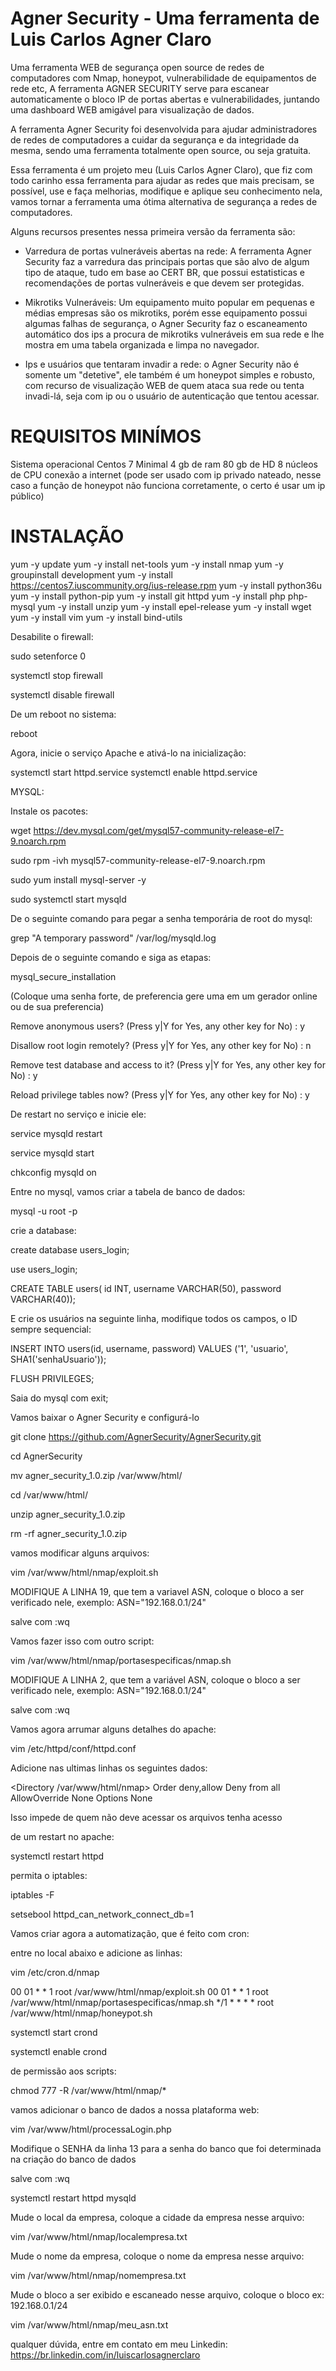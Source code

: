 # Agner Security - Uma ferramenta de Luis Carlos Agner Claro
Uma ferramenta WEB de segurança open source de redes de computadores com Nmap, honeypot, vulnerabilidade de equipamentos de rede etc, A ferramenta AGNER SECURITY serve para escanear automaticamente o bloco IP de portas abertas e vulnerabilidades, juntando uma dashboard WEB amigável para visualização de dados.

A ferramenta Agner Security foi desenvolvida para ajudar administradores de redes de computadores a cuidar da segurança e da integridade da mesma,
sendo uma ferramenta totalmente open source, ou seja gratuita.

Essa ferramenta é um projeto meu (Luis Carlos Agner Claro), que fiz com todo carinho essa ferramenta para ajudar as redes que mais precisam, se possível, use e faça melhorias, modifique e aplique 
seu conhecimento nela, vamos tornar a ferramenta uma ótima alternativa de segurança a redes de computadores.

Alguns recursos presentes nessa primeira versão da ferramenta são:

- Varredura de portas vulneráveis abertas na rede: A ferramenta Agner Security faz a varredura das principais portas que são alvo de algum tipo de ataque,
tudo em base ao CERT BR, que possui estatisticas e recomendações de portas vulneráveis e que devem ser protegidas.

- Mikrotiks Vulneráveis: Um equipamento muito popular em pequenas e médias empresas são os mikrotiks, porém esse equipamento possui algumas falhas de segurança, o Agner Security faz o escaneamento automático dos ips a procura de 
mikrotiks vulneráveis em sua rede e lhe mostra em uma tabela organizada e limpa no navegador.

- Ips e usuários que tentaram invadir a rede: o Agner Security não é somente um "detetive", ele também é um honeypot simples e robusto, com recurso de visualização WEB de quem ataca sua rede ou tenta invadi-lá, seja com ip ou o usuário de autenticação que tentou acessar.

# REQUISITOS MINÍMOS

Sistema operacional Centos 7 Minimal 
4 gb de ram
80 gb de HD
8 núcleos de CPU
conexão a internet (pode ser usado com ip privado nateado, nesse caso a função de honeypot não funciona corretamente, o certo é usar um ip público)

# INSTALAÇÃO

yum -y update
yum -y install net-tools
yum -y install nmap
yum -y groupinstall development
yum -y install https://centos7.iuscommunity.org/ius-release.rpm
yum -y install python36u
yum -y install python-pip
yum -y install git httpd 
yum -y install php php-mysql
yum -y install unzip
yum -y install epel-release
yum -y install wget
yum -y install vim 
yum -y install bind-utils

Desabilite o firewall:

sudo setenforce 0

systemctl stop firewall

systemctl disable firewall


De um reboot no sistema:

reboot

Agora, inicie o serviço Apache e ativá-lo na inicialização:

systemctl start httpd.service
systemctl enable httpd.service

MYSQL:

Instale os pacotes:

wget https://dev.mysql.com/get/mysql57-community-release-el7-9.noarch.rpm

sudo rpm -ivh mysql57-community-release-el7-9.noarch.rpm

sudo yum install mysql-server -y

sudo systemctl start mysqld

De o seguinte comando para pegar a senha temporária de root do mysql:

grep "A temporary password" /var/log/mysqld.log

Depois de o seguinte comando e siga as etapas:

mysql_secure_installation

(Coloque uma senha forte, de preferencia gere uma em um gerador online ou de sua preferencia)

Remove anonymous users? (Press y|Y for Yes, any other key for No) : y
 
Disallow root login remotely? (Press y|Y for Yes, any other key for No) : n
 
Remove test database and access to it? (Press y|Y for Yes, any other key for No) : y
 
Reload privilege tables now? (Press y|Y for Yes, any other key for No) : y

De restart no serviço e inicie ele:

service mysqld restart

service mysqld start

chkconfig mysqld on

Entre no mysql, vamos criar a tabela de banco de dados:

mysql -u root -p

crie a database:

create database users_login;

use users_login;

CREATE TABLE users( id INT, username VARCHAR(50), password VARCHAR(40));

E crie os usuários na seguinte linha, modifique todos os campos, o ID sempre sequencial:

INSERT INTO users(id, username, password) VALUES ('1', 'usuario', SHA1('senhaUsuario'));

FLUSH PRIVILEGES;

Saia do mysql com exit;

Vamos baixar o Agner Security e configurá-lo

git clone https://github.com/AgnerSecurity/AgnerSecurity.git

cd AgnerSecurity

mv agner_security_1.0.zip /var/www/html/

cd /var/www/html/

unzip agner_security_1.0.zip

rm -rf agner_security_1.0.zip

vamos modificar alguns arquivos:

vim /var/www/html/nmap/exploit.sh

MODIFIQUE A LINHA 19, que tem a variavel ASN, coloque o bloco a ser verificado nele, exemplo: ASN="192.168.0.1/24"

salve com :wq

Vamos fazer isso com outro script:

vim /var/www/html/nmap/portasespecificas/nmap.sh

MODIFIQUE A LINHA 2, que tem a variável ASN, coloque o bloco a ser verificado nele, exemplo: ASN="192.168.0.1/24"

salve com :wq

Vamos agora arrumar alguns detalhes do apache:

vim /etc/httpd/conf/httpd.conf

Adicione nas ultimas linhas os seguintes dados:

<Directory /var/www/html/nmap>
  Order deny,allow
  Deny from all
  AllowOverride None
  Options None
</Directory>

Isso impede de quem não deve acessar os arquivos tenha acesso

de um restart no apache:

systemctl restart httpd

permita o iptables:

iptables -F

setsebool httpd_can_network_connect_db=1 

Vamos criar agora a automatização, que é feito com cron:

entre no local abaixo e adicione as linhas:

vim /etc/cron.d/nmap

00 01 * * 1 root /var/www/html/nmap/exploit.sh
00 01 * * 1 root /var/www/html/nmap/portasespecificas/nmap.sh
*/1 * * * * root /var/www/html/nmap/honeypot.sh

systemctl start crond

systemctl enable crond

de permissão aos scripts:

chmod 777 -R /var/www/html/nmap/*

vamos adicionar o banco de dados a nossa plataforma web:

vim /var/www/html/processaLogin.php

Modifique o SENHA da linha 13 para a senha do banco que foi determinada na criação do banco de dados

salve com :wq

systemctl restart httpd mysqld

Mude o local da empresa, coloque a cidade da empresa nesse arquivo:

vim /var/www/html/nmap/localempresa.txt

Mude o nome da empresa, coloque o nome da empresa nesse arquivo:

vim /var/www/html/nmap/nomempresa.txt

Mude o bloco a ser exibido e escaneado nesse arquivo, coloque o bloco ex: 192.168.0.1/24

vim /var/www/html/nmap/meu_asn.txt


qualquer dúvida, entre em contato em meu Linkedin: https://br.linkedin.com/in/luiscarlosagnerclaro
 





